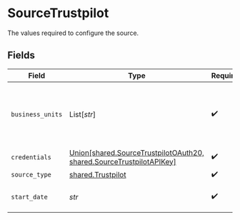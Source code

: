 # SourceTrustpilot

The values required to configure the source.


## Fields

| Field                                                                                                                                           | Type                                                                                                                                            | Required                                                                                                                                        | Description                                                                                                                                     | Example                                                                                                                                         |
| ----------------------------------------------------------------------------------------------------------------------------------------------- | ----------------------------------------------------------------------------------------------------------------------------------------------- | ----------------------------------------------------------------------------------------------------------------------------------------------- | ----------------------------------------------------------------------------------------------------------------------------------------------- | ----------------------------------------------------------------------------------------------------------------------------------------------- |
| `business_units`                                                                                                                                | List[*str*]                                                                                                                                     | :heavy_check_mark:                                                                                                                              | The names of business units which shall be synchronized. Some streams e.g. configured_business_units or private_reviews use this configuration. | mydomain.com                                                                                                                                    |
| `credentials`                                                                                                                                   | [Union[shared.SourceTrustpilotOAuth20, shared.SourceTrustpilotAPIKey]](../../models/shared/sourcetrustpilotauthorizationmethod.md)              | :heavy_check_mark:                                                                                                                              | N/A                                                                                                                                             |                                                                                                                                                 |
| `source_type`                                                                                                                                   | [shared.Trustpilot](../../models/shared/trustpilot.md)                                                                                          | :heavy_check_mark:                                                                                                                              | N/A                                                                                                                                             |                                                                                                                                                 |
| `start_date`                                                                                                                                    | *str*                                                                                                                                           | :heavy_check_mark:                                                                                                                              | For streams with sync. method incremental the start date time to be used                                                                        | %Y-%m-%dT%H:%M:%S                                                                                                                               |